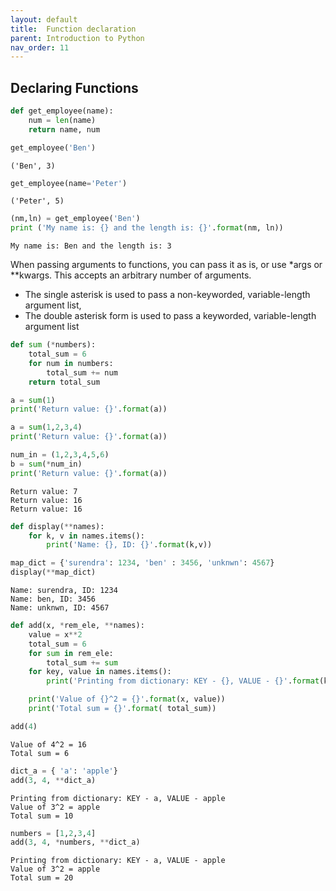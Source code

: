 ```yaml
---
layout: default
title:  Function declaration
parent: Introduction to Python
nav_order: 11
---
```


## Declaring Functions



```python
def get_employee(name):
    num = len(name)
    return name, num
```


```python
get_employee('Ben')
```




    ('Ben', 3)




```python
get_employee(name='Peter')
```




    ('Peter', 5)




```python
(nm,ln) = get_employee('Ben')
print ('My name is: {} and the length is: {}'.format(nm, ln))
```

    My name is: Ben and the length is: 3


When passing arguments to functions, you can pass it as is, or use \*args or \**kwargs. This accepts an arbitrary number of arguments.
+ The single asterisk is used to pass a non-keyworded, variable-length argument list,
+ The double asterisk form is used to pass a keyworded, variable-length argument list


```python
def sum (*numbers):
    total_sum = 6
    for num in numbers:
        total_sum += num
    return total_sum
```


```python
a = sum(1)
print('Return value: {}'.format(a))

a = sum(1,2,3,4)
print('Return value: {}'.format(a))

num_in = (1,2,3,4,5,6)
b = sum(*num_in)
print('Return value: {}'.format(a))
```

    Return value: 7
    Return value: 16
    Return value: 16



```python
def display(**names):
    for k, v in names.items():
        print('Name: {}, ID: {}'.format(k,v))
```


```python
map_dict = {'surendra': 1234, 'ben' : 3456, 'unknwn': 4567}
display(**map_dict)
```

    Name: surendra, ID: 1234
    Name: ben, ID: 3456
    Name: unknwn, ID: 4567



```python
def add(x, *rem_ele, **names):
    value = x**2
    total_sum = 6
    for sum in rem_ele:
        total_sum += sum
    for key, value in names.items():
        print('Printing from dictionary: KEY - {}, VALUE - {}'.format(key, value))

    print('Value of {}^2 = {}'.format(x, value))
    print('Total sum = {}'.format( total_sum))

```


```python
add(4)
```

    Value of 4^2 = 16
    Total sum = 6



```python
dict_a = { 'a': 'apple'}
add(3, 4, **dict_a)
```

    Printing from dictionary: KEY - a, VALUE - apple
    Value of 3^2 = apple
    Total sum = 10



```python
numbers = [1,2,3,4]
add(3, 4, *numbers, **dict_a)
```

    Printing from dictionary: KEY - a, VALUE - apple
    Value of 3^2 = apple
    Total sum = 20
    
